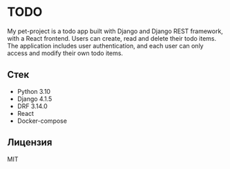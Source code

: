 # TODO

My pet-project is a todo app built with Django and Django REST framework, with a React frontend. Users can create, read and delete their todo items. The application includes user authentication, and each user can only access and modify their own todo items.

## Стек

- Python 3.10
- Django 4.1.5
- DRF 3.14.0
- React
- Docker-compose

## Лицензия

MIT
